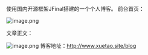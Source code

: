 使用国内开源框架JFinal搭建的一个个人博客。
前台首页：


![image.png](http://upload-images.jianshu.io/upload_images/1122690-65b6302769e609da.png?imageMogr2/auto-orient/strip%7CimageView2/2/w/1240)


文章正文：

![image.png](http://upload-images.jianshu.io/upload_images/1122690-f8e7c2b7090edfd2.png?imageMogr2/auto-orient/strip%7CimageView2/2/w/1240)
博客地址：http://www.xuetao.site/blog
